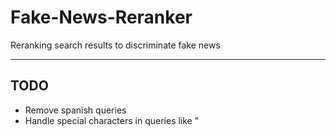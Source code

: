 # Fake-News-Reranker
Reranking search results to discriminate fake news

---
## TODO
* Remove spanish queries
* Handle special characters in queries like "